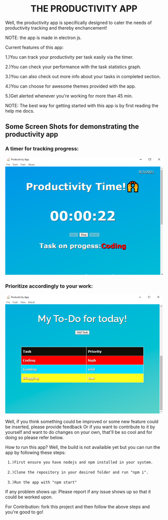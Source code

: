 <h1 style="text-align:center">THE PRODUCTIVITY APP</h1>

Well, the productivity app is specifically designed to cater the needs of productivity tracking and thereby enchancement!

NOTE: the app is made in electron js.

Current features of this app:

1.)You can track your productivity per task easily via the timer.

2.)You can check your performance with the task statistics graph.

3.)You can also check out more info about your tasks in completed section.

4.)You can choose for awesome themes provided with the app.

5.)Get alerted whenever you're working for more than 45 min.

NOTE: The best way for getting started with this app is by first reading the help me docs.

<h2>Some Screen Shots for demonstrating the productivity app</h2>
<h3>A timer for tracking progress:</h3>
<img src="https://github.com/homeboy445/Productivity-time/blob/main/screenshots/dsp1.PNG" alt="Image1"/>
<h3>Prioritize accordingly to your work:</h3>
<img src="https://github.com/homeboy445/Productivity-time/blob/main/screenshots/dsp2.PNG" alt="Image2 />
<h3>Analyze your productivity graphically:</h3>
<img src="https://github.com/homeboy445/Productivity-time/blob/main/screenshots/dsp3.PNG" alt="Image3"/>

Well, if you think something could be improved or some new feature could be inserted, please provide feedback
Or if you want to contribute to it by yourself and want to do changes on your own, that'll be so cool and for doing so please refer below.

 How to run this app?
 Well, the build is not availaible yet but you can run the app by following these steps:
 
     1.)First ensure you have nodejs and npm installed in your system.
     
     2.)Clone the repository in your desired folder and run "npm i".
     
     3.)Run the app with "npm start"
    
 If any problem shows up:
    Please report if any issue shows up so that it could be worked upon.
 
 For Contribution:
     fork this project and then follow the above steps and you're good to go!

